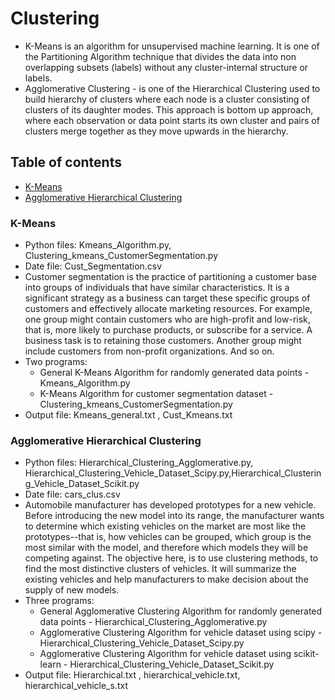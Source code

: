 # Clustering
* K-Means is an algorithm for unsupervised machine learning. It is one of the Partitioning Algorithm technique that divides the data into non overlapping subsets (labels) without any cluster-internal structure or labels.
* Agglomerative Clustering - is one of the Hierarchical Clustering used to build hierarchy of clusters where each node is a cluster consisting of clusters of its daughter modes. This approach is bottom up approach, where each observation or data point starts its own cluster and pairs of clusters merge together as they move upwards in the hierarchy.

## Table of contents
* [K-Means](#k-means)
* [Agglomerative Hierarchical Clustering](#agglomerative-hierarchical-clustering)

### K-Means

* Python files: Kmeans_Algorithm.py, Clustering_kmeans_CustomerSegmentation.py
* Date file: Cust_Segmentation.csv
* Customer segmentation is the practice of partitioning a customer base into groups of individuals that have similar characteristics. It is a significant strategy as a business can target these specific groups of customers and effectively allocate marketing resources. For example, one group might contain customers who are high-profit and low-risk, that is, more likely to purchase products, or subscribe for a service. A business task is to retaining those customers. Another group might include customers from non-profit organizations. And so on. 
* Two programs:
  * General K-Means Algorithm for randomly generated data points - Kmeans_Algorithm.py
  * K-Means Algorithm for customer segmentation dataset - Clustering_kmeans_CustomerSegmentation.py
* Output file: Kmeans_general.txt , Cust_Kmeans.txt

### Agglomerative Hierarchical Clustering

* Python files: Hierarchical_Clustering_Agglomerative.py, Hierarchical_Clustering_Vehicle_Dataset_Scipy.py,Hierarchical_Clustering_Vehicle_Dataset_Scikit.py
* Date file: cars_clus.csv
* Automobile manufacturer has developed prototypes for a new vehicle. Before introducing the new model into its range, the manufacturer wants to determine which existing vehicles on the market are most like the prototypes--that is, how vehicles can be grouped, which group is the most similar with the model, and therefore which models they will be competing against. The objective here, is to use clustering methods, to find the most distinctive clusters of vehicles. It will summarize the existing vehicles and help manufacturers to make decision about the supply of new models.
* Three programs:
  * General Agglomerative Clustering Algorithm for randomly generated data points - Hierarchical_Clustering_Agglomerative.py
  * Agglomerative Clustering Algorithm for vehicle dataset using scipy - Hierarchical_Clustering_Vehicle_Dataset_Scipy.py
  * Agglomerative Clustering Algorithm for vehicle dataset using scikit-learn - Hierarchical_Clustering_Vehicle_Dataset_Scikit.py
* Output file: Hierarchical.txt , hierarchical_vehicle.txt, hierarchical_vehicle_s.txt
